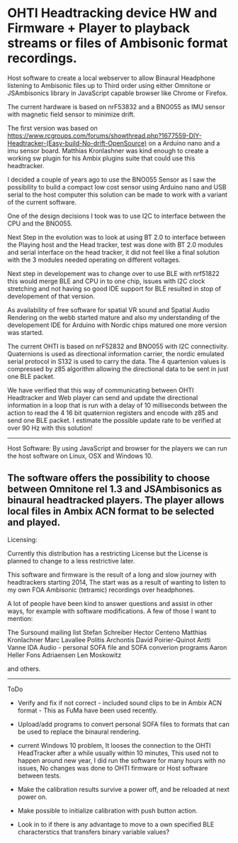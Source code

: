 
# OHTI Headtracking device HW and Firmware + Player to playback streams or files of Ambisonic format recordings.

Host software to create a local webserver to allow Binaural Headphone listening to Ambisonic files up to Third order using either Omnitone or JSAmbisonics library in JavaScript capable browser like Chrome or Firefox.

The current hardware is based on nrF53832 and a BNO055 as IMU sensor with magnetic field sensor to minimize drift. 

The first version was based on https://www.rcgroups.com/forums/showthread.php?1677559-DIY-Headtracker-(Easy-build-No-drift-OpenSource) on a Arduino nano and a imu sensor board.
Matthias Kronlashner was kind enough to create a working sw plugin for his Ambix plugins suite that could use this headtracker.

I decided a couple of years ago to use the BNO055 Sensor as I saw the possibility to build a compact low cost sensor using Arduino nano and USB serial to the host computer this solution can be made to work with a variant of the current software.

One of the design decisions I took was to use I2C to interface between the CPU and the BNO055.

Next Step in the evolution was to look at using BT 2.0 to interface between the Playing host and the Head tracker, test was done with BT 2.0 modules and serial interface on the head tracker, it did not feel like a final solution with the 3 modules needed operating on different voltages.

Next step in developement was to change over to use BLE with nrf51822 this would merge BLE and CPU in to one chip, issues with I2C clock stretching and not having so good IDE support for BLE resulted in stop of developement of that version.

As availability of free software for spatial VR sound and Spatial Audio Rendering on the webb started mature and also my understanding of the developement IDE for Arduino with Nordic chips matured one more version was started.

The current OHTI is based on nrF52832 and BNO055 with I2C connectivity.
Quaternions is used as directional information carrier, the nordic emulated serial protocol in S132 is used to carry the data.
The 4 quartenion values is compressed by z85 algorithm allowing the directional data to be sent in just one BLE packet.

We have verified that this way of communicating between OHTI Headtracker and Web player can send and update the directional information in a loop that is run with a delay of 10 milliseconds between  the action to read the 4 16 bit quaternion registers and encode with z85 and send one BLE packet.
I estimate the possible update rate to be verified at over 90 Hz with this solution!

----------------------------------------------------------------------------------------------------------------
Host Software:
By using JavaScript and browser for the players we can run the host software on Linux, OSX and Windows 10.

The software offers the possibility to choose between Omnitone rel 1.3  and JSAmbisonics as binaural headtracked players.
The player allows local files in Ambix ACN format to be selected and played.
-----------------------------------------------------------------------------------------------------------------
Licensing:

Currently this distribution has a restricting License but the License is planned to change to a less restrictive later.

This software and firmware is the result of a long and slow journey with headtrackers starting 2014,
The start was as a result of wanting to listen to my own FOA Ambisonic (tetramic) recordings over headphones.



A lot of people have been kind to answer questions and assist in other ways, for example with software modifications.
A few of those I want to mention:

 The Sursound mailing list
 Stefan Schreiber
 Hector Centeno
 Matthias Kronlachner
 Marc Lavallee
 Politis Archontis
 David Poirier-Quinot
 Antti Vanne  IDA Audio - personal SOFA file and SOFA converion programs
 Aaron Heller
 Fons Adriaensen
 Len Moskowitz

 and others.

 ------------------------------------------------------------------------------------------------
 ToDo

 - Verify and fix if not correct - included sound clips to be in Ambix ACN format - This as FuMa have been used recently.

 - Upload/add programs to convert personal SOFA files to formats that can be used to replace the binaural rendering.

 - current Windows 10 problem, It looses the connection to the OHTI HeadTracker after a while usually within 10 minutes, This used not to happen around new year, I did run the software for many hours with no issues, No changes was done to OHTI firmware or Host software between tests. 

 - Make the calibration results survive a power off, and be reloaded at next power on.
 
 - Make possible to initialize calibration with push button action.
 
 - Look in to if there is any advantage to move to a own specified BLE characterstics that transfers binary variable values?




